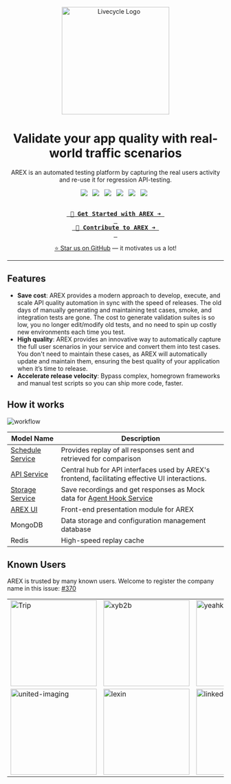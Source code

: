 <p align="center">
    <img width="250" src="https://github.com/arextest/.github/assets/118187476/0896a391-ebe4-4003-935f-bc4261aa253e" alt="Livecycle Logo">
</p>

<h1 align="center">
Validate your app quality with real-world traffic scenarios
</h1>

<p align="center">
AREX is an automated testing platform by capturing the real users activity and re-use it for regression API-testing.
</p>

<p align="center">
  <a href="http://qm.qq.com/cgi-bin/qm/qr?_wv=1027&k=vTXYPzuu4zL4Oie28eo7YNT96MPHfU42&authKey=2PIypXqgLE66yP3W3umu9X21zLxDj1sFIatAKkuXCd6AmXRpmtKPtHqX9x6n38Fh&noverify=0&group_code=656108079" target="_blank"><img src="https://img.shields.io/badge/QQGroup-0085CA?style=for-the-badge&logo=tencentqq&logoColor=white"></a>
  &nbsp;
  <a href="https://github.com/arextest/.github/assets/118187476/32a444d1-a559-47c2-a724-b64d5bc97716" target="_blank"><img src="https://img.shields.io/badge/WeChat-07C160?style=for-the-badge&logo=wechat&logoColor=white"></a>
  	&nbsp;
  <a href="https://twitter.com/AREX_Test" target="_blank"><img src="https://img.shields.io/badge/Twitter-1D9BF0.svg?style=for-the-badge&logo=Twitter&logoColor=white"></a>
  	&nbsp;
   <a href="https://dev.to/arex_test" target="_blank"><img src="https://img.shields.io/badge/dev.to-0A0A0A.svg?style=for-the-badge&logo=devdotto&logoColor=white"></a>
  	&nbsp;
   <a href="https://arexcommunity.slack.com/ssb/redirect" target="_blank"><img src="https://img.shields.io/badge/Slack-4A154B?style=for-the-badge&logo=slack&logoColor=white"></a>
  	&nbsp;
   <a href="https://arexcommunity.slack.com/ssb/redirect" target="_blank"><img src="https://img.shields.io/badge/Discord-5865F2?style=for-the-badge&logo=discord&logoColor=white"></a>
  	&nbsp;
</p>

<div align="center">
  
[<kbd> <br> <b> 🔭 Get Started with AREX ➜ </b> <br> </kbd>](https://doc.arextest.com/docs/intro/) [<kbd> <br> <b> 👋 Contribute to AREX ➜ </b> <br> </kbd>](https://doc.arextest.com/docs/category/development-documentation)

</div>

<div align="center">

[⭐ Star us on GitHub](https://github.com/arextest/arex-agent-java) — it motivates us a lot!

</div>

---

## Features

- **Save cost**: AREX provides a modern approach to develop, execute, and scale API quality automation in sync with the speed of releases. The old days of manually generating and maintaining test cases, smoke, and integration tests are gone. The cost to generate validation suites is so low, you no longer edit/modify old tests, and no need to spin up costly new environments each time you test.
- **High quality**: AREX provides an innovative way to automatically capture the full user scenarios in your service and convert them into test cases. You don't need to maintain these cases, as AREX will automatically update and maintain them, ensuring the best quality of your application when it’s time to release.
- **Accelerate release velocity**: Bypass complex, homegrown frameworks and manual test scripts so you can ship more code, faster.

## How it works

![workflow](https://github.com/arextest/.github/assets/118187476/1485fd12-1a31-4fe3-8a0a-7e205b2a921b)

| **Model Name**                                               | **Description**                                              |
| ------------------------------------------------------------ | ------------------------------------------------------------ |
| [Schedule Service](https://github.com/arextest/arex-replay-schedule) | Provides replay of all responses sent and retrieved for comparison |
| [API Service](https://github.com/arextest/arex-report) | Central hub for API interfaces used by AREX's frontend, facilitating effective UI interactions. |
| [Storage Service](https://github.com/arextest/arex-storage)  | Save recordings and get responses as Mock data for [Agent Hook Service](https://github.com/arextest/arex-agent-java) |
| [AREX UI](https://github.com/arextest/arex)                                                      | Front-end presentation module for AREX                       |
| MongoDB                                                      | Data storage and configuration management database           |
| Redis                                                        | High-speed replay cache                                      |

## Known Users

AREX is trusted by many known users. Welcome to register the company name in this issue: [#370](https://github.com/arextest/arex-agent-java/issues/370)

<table>
<tr>
<td><img src="https://github.com/arextest/.github/assets/118187476/111cbd04-d0fd-46c4-91aa-50941edeed3a" alt="Trip" width="200" height=""/></td>
<td><img src="https://github.com/arextest/.github/assets/118187476/8c896278-9811-4d82-b103-692b716c610d" alt="xyb2b" width="200" height=""/></td>
<td><img src="https://github.com/arextest/.github/assets/118187476/484b600a-2cda-4471-888c-865edeee55d1" alt="yeahka" width="200" height=""/></td>
<td><img src="https://github.com/arextest/.github/assets/118187476/62c842ea-21fa-4e0a-ac6b-ec4afc9f6cb9" alt="xyd" width="200" height=""/></td>
</tr>
<tr>
<td><img src="https://github.com/arextest/.github/assets/118187476/390ad455-5ed2-443e-a1cd-d5de1496821b" alt="united-imaging" width="200" height=""/></td>
<td><img src="https://github.com/arextest/.github/assets/118187476/5c152539-bb2d-42bc-92a9-d471f719ea52" alt="lexin" width="200" height=""/></td>
<td><img src="https://github.com/arextest/.github/assets/118187476/e7a5b008-0280-4837-95e2-8184186cff35" alt="linkedcare" width="200" height=""/></td>
<td><img src="https://github.com/arextest/.github/assets/118187476/30a12602-3c0c-4bc7-9311-724790c1bebb" alt="linkedcare" width="120" height=""/></td>
</tr>
</table>
